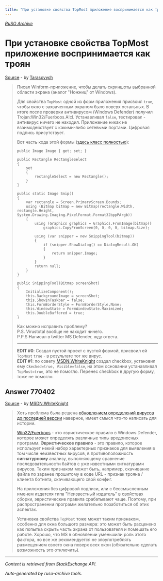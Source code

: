 ```yaml
---
title: "При установке свойства TopMost приложение воспринимается как троян"
---
```

<p><i><a href="https://github.com/MSDN-WhiteKnight/ruso-archive/">RuSO Archive</a></i></p>
<h1>При установке свойства TopMost приложение воспринимается как троян</h1>
<p><a href="https://ru.stackoverflow.com/questions/769043/%d0%9f%d1%80%d0%b8-%d1%83%d1%81%d1%82%d0%b0%d0%bd%d0%be%d0%b2%d0%ba%d0%b5-%d1%81%d0%b2%d0%be%d0%b9%d1%81%d1%82%d0%b2%d0%b0-topmost-%d0%bf%d1%80%d0%b8%d0%bb%d0%be%d0%b6%d0%b5%d0%bd%d0%b8%d0%b5-%d0%b2%d0%be%d1%81%d0%bf%d1%80%d0%b8%d0%bd%d0%b8%d0%bc%d0%b0%d0%b5%d1%82%d1%81%d1%8f-%d0%ba%d0%b0%d0%ba-%d1%82%d1%80%d0%be%d1%8f%d0%bd">Source</a> - by <a href="https://ru.stackoverflow.com/users/213331/tarasovych">Tarasovych</a></p>
<blockquote>
<p>Писал Winform-приложение, чтобы делать скриншоты выбранной области экрана (аналог "Ножниц" от Windows).</p>

<p>Для свойства <code>TopMost</code> одной из форм приложения присвоил <code>true</code>, чтобы окно с захваченным экраном было поверх остальных. В итоге после проверки антивирусом (Windows Defender) получил Trojan:Win32/Fuerboos.A!cl. Устанавливал <code>false</code>, тестировал - антивирус ничего не находил. Приложение никак не взаимодействует с какими-либо сетевыми портами. Цифровая подпись присутствует.</p>

<p>Вот часть кода этой формы (<a href="https://pastebin.com/U0qD9FtA" rel="nofollow noreferrer">здесь класс полностью</a>):</p>

<pre><code>public Image Image { get; set; }

public Rectangle RectangleSelect
{
    set
    {
        rectangleSelect = new Rectangle();
    }
}

public static Image Snip()
{
    var rectangle = Screen.PrimaryScreen.Bounds;
    using (Bitmap bitmap = new Bitmap(rectangle.Width, rectangle.Height, System.Drawing.Imaging.PixelFormat.Format32bppPArgb))
    {
        using (Graphics graphics = Graphics.FromImage(bitmap))
            graphics.CopyFromScreen(0, 0, 0, 0, bitmap.Size);

        using (var snipper = new SnippingTool(bitmap))
        {
            if (snipper.ShowDialog() == DialogResult.OK)
            {
                return snipper.Image;
            }
        }
        return null;
    }
}

public SnippingTool(Bitmap screenShot)
{
    InitializeComponent();
    this.BackgroundImage = screenShot;
    this.ShowInTaskbar = false;
    this.FormBorderStyle = FormBorderStyle.None;
    this.WindowState = FormWindowState.Maximized;
    this.DoubleBuffered = true;
}
</code></pre>

<p>Как можно исправить проблему?<br>
P.S. Virustotal вообще не находит ничего.<br>
P.P.S Написал в twitter MS Defender, жду ответа.</p>

<hr>

<p><strong>EDIT #0</strong>: Создал пустой проект с пустой формой, присвоил ей <code>TopMost</code> <code>true</code> - в результате тот же вирус.<br>
<strong>EDIT #1</strong>: по совету <a href="https://ru.stackoverflow.com/users/240512/msdn-whiteknight">MSDN.WhiteKnight</a> создал checkbox, установил ему <code>Ckecked=true, Visible=false</code>, на этом основании устанавливал <code>TopMost=true</code>, это не помогло. Перенес checkbox в другую форму, тоже не помогло.</p>

</blockquote>
<h2>Answer 770402</h2>
<p><a href="https://ru.stackoverflow.com/a/770402/">Source</a> - by <a href="https://ru.stackoverflow.com/users/240512/msdn-whiteknight">MSDN.WhiteKnight</a></p>
<blockquote>
<p>Хоть проблема была решена <a href="https://chat.stackexchange.com/transcript/message/42225209#42225209">обновлением определений вирусов до последней версии</a> наверное, имеет смысл что-то написать для истории. </p>

<p><a href="https://www.microsoft.com/en-us/wdsi/threats/malware-encyclopedia-description?Name=Trojan:Win32/Fuerboos.A!cl" rel="nofollow noreferrer">Win32/Fuerboos</a> - это эвристическое правило в Windows Defender, которое может определять различные типы вредоносных программ. <strong>Эвристическое правило</strong> - это правило, которое использует некий набор характерных признаков для выявления в том числе неизвестных вирусов, в противоположность <strong>сигнатурному</strong> анализу, выполняющему сравнение последовательности байтов с уже известными сигнатурами вирусов. Таким признаком может быть, например, скачивание файла по заранее прошитому в коде URL - признак трояна / клиента ботнета, скачивающего свой конфиг.</p>

<p>На приложения без цифровой подписи, или с бессмысленным именем издателя типа "Неизвестный издатель" в свойствах сборки, эвристические правила срабатывают чаще. Поэтому, при распространении программ желательно позаботиться об этих аспектах.</p>

<p>Установка свойства <code>TopMost</code> тоже может таким признаком, особенно для окна большого размера: это может быть расценено как попытка скрыть часть экрана от пользователя и помешать его работе. Хорошо, что MS в обновлении уменьшили роль этого фактора, но все же рекомендуется не злоупотреблять размещением своего окна поверх всех окон (обязательно сделать возможность это отключить).</p>

</blockquote>
<hr/>
<p><i>Content is retrieved from StackExchange API. </i></p>
<p><i>Auto-generated by ruso-archive tools. </i></p>
